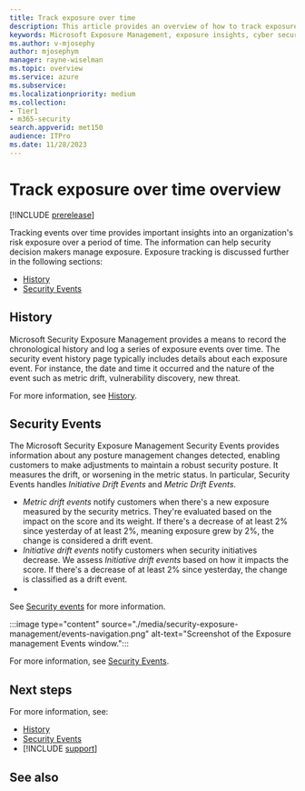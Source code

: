 ```yaml
---
title: Track exposure over time
description: This article provides an overview of how to track exposure over time with Microsoft Exposure Management.
keywords: Microsoft Exposure Management, exposure insights, cyber security
ms.author: v-mjosephy
author: mjosephym
manager: rayne-wiselman
ms.topic: overview
ms.service: azure
ms.subservice:
ms.localizationpriority: medium
ms.collection: 
- Tier1
- m365-security
search.appverid: met150
audience: ITPro
ms.date: 11/28/2023
---
```


# Track exposure over time overview

[!INCLUDE [prerelease](../includes//prerelease.md)]

Tracking events over time provides important insights into an organization's risk exposure over a period of time. The information can help security decision makers manage exposure. Exposure tracking is discussed further in the following sections:

- [History](history.md)
- [Security Events](security-events.md)

## History

Microsoft Security Exposure Management provides a means to record the chronological history and log a series of exposure events over time. The security event history page typically includes details about each exposure event. For instance, the date and time it occurred and the nature of the event such as metric drift, vulnerability discovery, new threat.

For more information, see [History](history.md).

## Security Events

The Microsoft Security Exposure Management Security Events provides information about any posture management changes detected, enabling customers to make adjustments to maintain a robust security posture. It measures the drift, or worsening in the metric status. In particular, Security Events handles *Initiative Drift Events* and *Metric Drift Events*.

- *Metric drift events* notify customers when there's a new exposure measured by the security metrics. They're evaluated based on the impact on the score and its weight. If there's a decrease of at least 2% since yesterday of at least 2%, meaning exposure grew by 2%, the change is considered a drift event.
- *Initiative drift events* notify customers when security initiatives decrease. We assess *Initiative drift events* based on how it impacts the score. If there's a decrease of at least 2% since yesterday, the change is classified as a drift event.
- 
 See [Security events](security-events.md) for more information.
<!-- To access [Events](https://security.microsoft.com/exposure-events), go to **Exposure Management -> Exposure Insights -> Events**. -->

:::image type="content" source="./media/security-exposure-management/events-navigation.png" alt-text="Screenshot of the Exposure management Events window.":::

For more information, see [Security Events](security-events.md).

## Next steps

For more information, see:

- [History](history.md)
- [Security Events](security-events.md)
- [!INCLUDE [support](../includes//support.md)]

## See also
